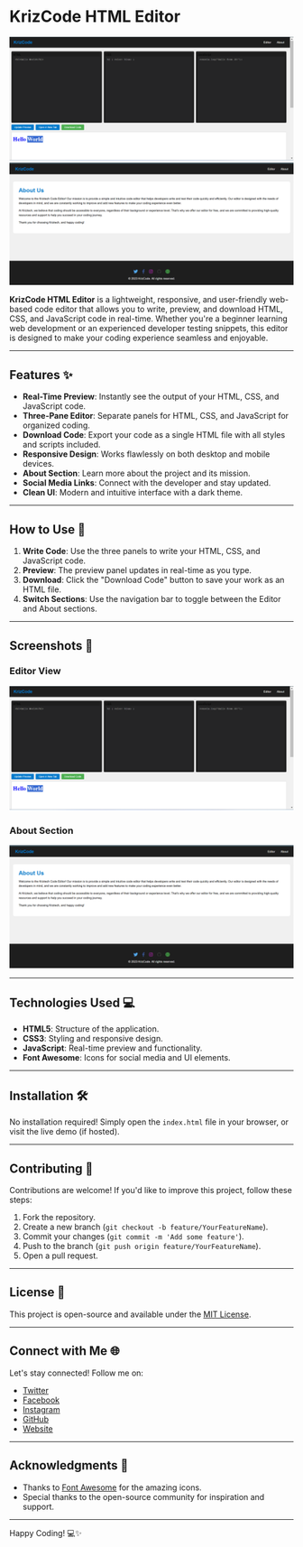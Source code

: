 # KrizCode HTML Editor

![KrizCode Editor Screenshot](https://github.com/altkriz/htmleditor/blob/main/img/image.png)
![KrizCode Editor About Section](https://github.com/altkriz/htmleditor/blob/main/img/image-1.png)

**KrizCode HTML Editor** is a lightweight, responsive, and user-friendly web-based code editor that allows you to write, preview, and download HTML, CSS, and JavaScript code in real-time. Whether you're a beginner learning web development or an experienced developer testing snippets, this editor is designed to make your coding experience seamless and enjoyable.

---

## Features ✨

- **Real-Time Preview**: Instantly see the output of your HTML, CSS, and JavaScript code.
- **Three-Pane Editor**: Separate panels for HTML, CSS, and JavaScript for organized coding.
- **Download Code**: Export your code as a single HTML file with all styles and scripts included.
- **Responsive Design**: Works flawlessly on both desktop and mobile devices.
- **About Section**: Learn more about the project and its mission.
- **Social Media Links**: Connect with the developer and stay updated.
- **Clean UI**: Modern and intuitive interface with a dark theme.

---

## How to Use 🚀

1. **Write Code**: Use the three panels to write your HTML, CSS, and JavaScript code.
2. **Preview**: The preview panel updates in real-time as you type.
3. **Download**: Click the "Download Code" button to save your work as an HTML file.
4. **Switch Sections**: Use the navigation bar to toggle between the Editor and About sections.

---

## Screenshots 📸

### Editor View
![Editor Screenshot](https://github.com/altkriz/htmleditor/blob/main/img/image.png)

### About Section
![About Section Screenshot](https://github.com/altkriz/htmleditor/blob/main/img/image-1.png)

---

## Technologies Used 💻

- **HTML5**: Structure of the application.
- **CSS3**: Styling and responsive design.
- **JavaScript**: Real-time preview and functionality.
- **Font Awesome**: Icons for social media and UI elements.

---

## Installation 🛠️

No installation required! Simply open the `index.html` file in your browser, or visit the live demo (if hosted).

---

## Contributing 🤝

Contributions are welcome! If you'd like to improve this project, follow these steps:

1. Fork the repository.
2. Create a new branch (`git checkout -b feature/YourFeatureName`).
3. Commit your changes (`git commit -m 'Add some feature'`).
4. Push to the branch (`git push origin feature/YourFeatureName`).
5. Open a pull request.

---

## License 📜

This project is open-source and available under the [MIT License](LICENSE).

---

## Connect with Me 🌐

Let's stay connected! Follow me on:

- [Twitter](https://twitter.com/altkriz)
- [Facebook](https://www.facebook.com/k.raza193)
- [Instagram](https://www.instagram.com/k.raza193)
- [GitHub](https://github.com/altkriz)
- [Website](https://altkriz.github.io/)

---

## Acknowledgments 🙏

- Thanks to [Font Awesome](https://fontawesome.com/) for the amazing icons.
- Special thanks to the open-source community for inspiration and support.

---

Happy Coding! 💻✨
